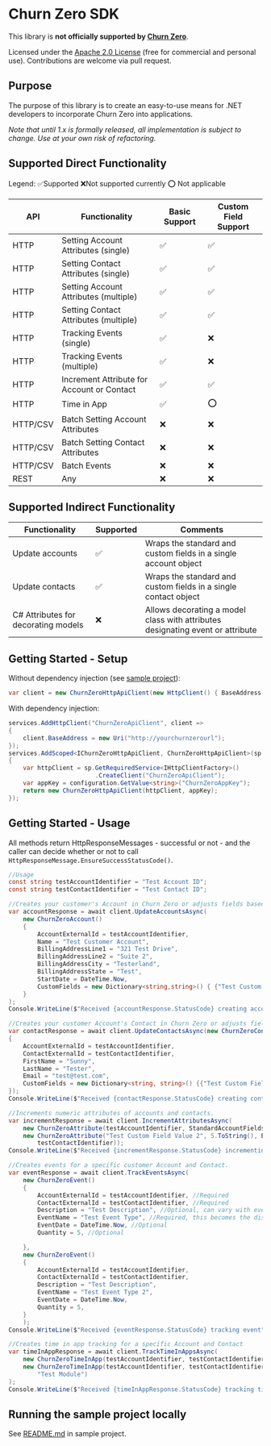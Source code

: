 ﻿# Churn Zero SDK

This library is __not officially supported by [Churn Zero](https://www.churnzero.com/)__. 

Licensed under the [Apache 2.0 License](LICENSE) (free for commercial and personal use). Contributions are welcome via pull request.


## Purpose
The purpose of this library is to create an easy-to-use means for .NET developers to incorporate Churn Zero into applications.

*Note that until 1.x is formally released, all implementation is subject to change. Use at your own risk of refactoring.*

## Supported Direct Functionality
Legend: ✅Supported ❌Not supported currently ⭕ Not applicable

| API | Functionality | Basic Support | Custom Field Support
|-|-|-|-|
| HTTP | Setting Account Attributes (single) |✅|✅
| HTTP | Setting Contact Attributes (single) |✅|✅
| HTTP | Setting Account Attributes (multiple) |✅ |✅
| HTTP | Setting Contact Attributes (multiple) |✅|✅
| HTTP | Tracking Events (single) | ✅ | ❌
| HTTP | Tracking Events (multiple) | ✅ | ❌
| HTTP | Increment Attribute for Account or Contact | ✅ | ✅
| HTTP | Time in App | ✅ | ⭕
| HTTP/CSV | Batch Setting Account Attributes | ❌ |❌
| HTTP/CSV | Batch Setting Contact Attributes | ❌ |❌
| HTTP/CSV | Batch Events | ❌ |❌
| REST | Any | ❌ | ❌ |

## Supported Indirect Functionality
| Functionality | Supported | Comments
|-|-|-|
| Update accounts | ✅ | Wraps the standard and custom fields in a single account object
| Update contacts | ✅ | Wraps the standard and custom fields in a single contact object
| C# Attributes for decorating models | ❌ | Allows decorating a model class with attributes designating event or attribute


## Getting Started - Setup

Without dependency injection (see [sample project](ChurnZero.SampleDotnet7Console/Program.cs)):
```cs
var client = new ChurnZeroHttpApiClient(new HttpClient() { BaseAddress = "https://mychurnzerourl.com/"}, "myAppKey"});
```

With dependency injection:

```cs
services.AddHttpClient("ChurnZeroApiClient", client =>
{
    client.BaseAddress = new Uri("http://yourchurnzerourl");
});
services.AddScoped<IChurnZeroHttpApiClient, ChurnZeroHttpApiClient>(sp =>
{
    var httpClient = sp.GetRequiredService<IHttpClientFactory>()
                        .CreateClient("ChurnZeroApiClient");
    var appKey = configuration.GetValue<string>("ChurnZeroAppKey");
    return new ChurnZeroHttpApiClient(httpClient, appKey);
});

```

## Getting Started - Usage

All methods return HttpResponseMessages - successful or not - and the caller can decide whether or not to call `HttpResponseMessage.EnsureSuccessStatusCode()`.

```cs
//Usage
const string testAccountIdentifier = "Test Account ID";
const string testContactIdentifier = "Test Contact ID";

//Creates your customer's Account in Churn Zero or adjusts fields based on values supplied. CRM integration instead is recommended.
var accountResponse = await client.UpdateAccountsAsync(
    new ChurnZeroAccount()
    {
        AccountExternalId = testAccountIdentifier,
        Name = "Test Customer Account",
        BillingAddressLine1 = "321 Test Drive",
        BillingAddressLine2 = "Suite 2",
        BillingAddressCity = "Testerland",
        BillingAddressState = "Test",
        StartDate = DateTime.Now,
        CustomFields = new Dictionary<string,string>() { {"Test Custom Field", "Test Custom Field Value 1" } }
    }
);
Console.WriteLine($"Received {accountResponse.StatusCode} creating account");

//Creates your customer Account's Contact in Churn Zero or adjusts fields based on values supplied. Must have an Account created first.
var contactResponse = await client.UpdateContactsAsync(new ChurnZeroContact()
{
    AccountExternalId = testAccountIdentifier,
    ContactExternalId = testContactIdentifier,
    FirstName = "Sunny",
    LastName = "Tester",
    Email = "test@test.com",
    CustomFields = new Dictionary<string, string>() {{"Test Custom Field Value 1", "0"}}
});
Console.WriteLine($"Received {contactResponse.StatusCode} creating contact");

//Increments numeric attributes of accounts and contacts.
var incrementResponse = await client.IncrementAttributesAsync(
    new ChurnZeroAttribute(testAccountIdentifier, StandardAccountFields.LicenseCount, 1.ToString()),
    new ChurnZeroAttribute("Test Custom Field Value 2", 5.ToString(), EntityTypes.Contact, testAccountIdentifier,
        testContactIdentifier));
Console.WriteLine($"Received {incrementResponse.StatusCode} incrementing attributes");

//Creates events for a specific customer Account and Contact.
var eventResponse = await client.TrackEventsAsync(
    new ChurnZeroEvent()
    {
        AccountExternalId = testAccountIdentifier, //Required
        ContactExternalId = testContactIdentifier, //Required
        Description = "Test Description", //Optional, can vary with event and is visible when viewing the individual events.
        EventName = "Test Event Type", //Required, this becomes the display name of the event in Churn Zero.
        EventDate = DateTime.Now, //Optional
        Quantity = 5, //Optional

    },
    new ChurnZeroEvent()
    {
        AccountExternalId = testAccountIdentifier, 
        ContactExternalId = testContactIdentifier, 
        Description = "Test Description", 
        EventName = "Test Event Type 2", 
        EventDate = DateTime.Now, 
        Quantity = 5, 
    }
    );
Console.WriteLine($"Received {eventResponse.StatusCode} tracking event");

//Creates time in app tracking for a specific Account and Contact
var timeInAppResponse = await client.TrackTimeInAppsAsync(
    new ChurnZeroTimeInApp(testAccountIdentifier, testContactIdentifier, DateTime.Now.AddHours(-1), DateTime.Now),
    new ChurnZeroTimeInApp(testAccountIdentifier, testContactIdentifier, DateTime.Now.AddHours(-1), DateTime.Now,
        "Test Module")
);
Console.WriteLine($"Received {timeInAppResponse.StatusCode} tracking time in app");


```

## Running the sample project locally

See [README.md](ChurnZero.SampleDotnet7Console/README.md) in sample project. 